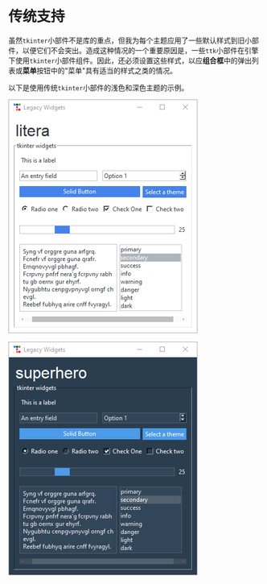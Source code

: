 # 传统支持

虽然`tkinter`小部件不是库的重点，但我为每个主题应用了一些默认样式到旧小部件，以便它们不会突出。造成这种情况的一个重要原因是，一些`ttk`小部件在引擎下使用`tkinter`小部件组件。因此，还必须设置这些样式，以应**组合框**中的弹出列表或**菜单**按钮中的"菜单"具有适当的样式之类的情况。

以下是使用传统`tkinter`小部件的浅色和深色主题的示例。

![传统亮色主题](../assets/themes/legacy_light.png)

![传统深色主题](../assets/themes/legacy_dark.png)